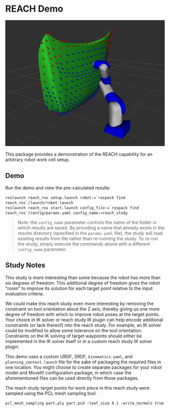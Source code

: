 # REACH Demo

![Reach Study Demo](docs/reach_study_demo.png)

This package provides a demonstration of the REACH capability for an arbitrary robot work cell setup.

## Demo

Run the demo and view the pre-calculated results:
```
roslaunch reach_ros setup.launch robot:=`rospack find reach_ros`/launch/robot.launch
roslaunch reach_ros start.launch config_file:=`rospack find reach_ros`/config/params.yaml config_name:=reach_study
```

> Note: the `config_name` parameter controls the name of the folder in which results are saved. By providing a name that already exists in the results
directory (specified in the `params.yaml` file), the study will load existing results from file rather than re-running the study. To re-run the study,
simply execute the commands above with a different `config_name` parameter.

## Study Notes

This study is more interesting than some because the robot has more than six degrees of freedom. This additional degree of freedom gives the robot "room" to improve
its solution for each target point relative to the input evaluation criteria.

We could make this reach study even more interesting by removing the constraint on tool orientation about the Z axis, thereby giving us one more degree of freedom
with which to improve robot poses at the target points. Your choice in IK solver or reach study IK plugin can help encode additional constraints (or lack thereof) into the reach study.
For example, an IK solver could be modified to allow some tolerance on the tool orientation. Constraints on the IK solving of target waypoints should either be implemented
in the IK solver itself or in a custom reach study IK solver plugin.

This demo uses a custom URDF, SRDF, `kinematics.yaml`, and `planning_context.launch` file for the sake of packaging the required files in one location.
You might choose to create separate packages for your robot model and MoveIt! configuration package, in which case the aforementioned files can be used directly from those packages.

The reach study target points for work piece in this reach study were sampled using the PCL mesh sampling tool:
```
pcl_mesh_sampling part.ply part.pcd -leaf_size 0.1 -write_normals true
```
